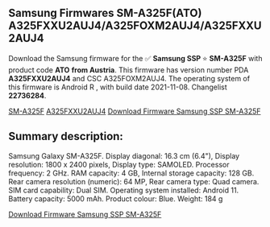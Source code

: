 <h2>Samsung Firmwares SM-A325F(ATO) A325FXXU2AUJ4/A325FOXM2AUJ4/A325FXXU2AUJ4</h2>
Download the Samsung firmware for the ✅ <strong>Samsung SSP </strong> ⭐ <strong>SM-A325F</strong> with product code <strong>ATO</strong> <strong> from Austria</strong>. This firmware has version number PDA <strong>A325FXXU2AUJ4</strong> and CSC A325FOXM2AUJ4. The operating system of this firmware is Android R , with build date 2021-11-08. Changelist <strong>22736284</strong>.


[SM-A325F](https://samfirm.shop/samsung/model/SM-A325F)
[A325FXXU2AUJ4](https://samfirm.shop/samsung/pda/A325FXXU2AUJ4)
[Download Firmware Samsung SSP SM-A325F](https://samfirm.shop/samsung/firmware/472768)
<h2>Summary description:</h2>
<p>Samsung Galaxy SM-A325F. Display diagonal: 16.3 cm (6.4"), Display resolution: 1800 x 2400 pixels, Display type: SAMOLED. Processor frequency: 2 GHz. RAM capacity: 4 GB, Internal storage capacity: 128 GB. Rear camera resolution (numeric): 64 MP, Rear camera type: Quad camera. SIM card capability: Dual SIM. Operating system installed: Android 11. Battery capacity: 5000 mAh. Product colour: Blue. Weight: 184 g</p>


[Download Firmware Samsung SSP SM-A325F](https://samfirm.shop/samsung/firmware/472768)
